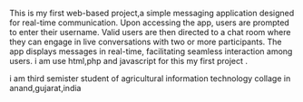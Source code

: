 This is my first web-based project,a simple messaging application designed for real-time communication.
Upon accessing the app, users are prompted to enter their username.
Valid users are then directed to a chat room where they can engage in live conversations with two or more participants.
The app displays messages in real-time, facilitating seamless interaction among users.
i am use html,php and javascript for this my first project .

i am third semister student of agricultural information technology collage in anand,gujarat,india

